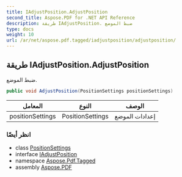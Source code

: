 ```yaml
---
title: IAdjustPosition.AdjustPosition
second_title: Aspose.PDF for .NET API Reference
description: طريقة IAdjustPosition. ضبط الموضع
type: docs
weight: 10
url: /ar/net/aspose.pdf.tagged/iadjustposition/adjustposition/
---
```

## طريقة IAdjustPosition.AdjustPosition

ضبط الموضع.

```csharp
public void AdjustPosition(PositionSettings positionSettings)
```

| المعامل | النوع | الوصف |
| --- | --- | --- |
| positionSettings | PositionSettings | إعدادات الموضع |

### انظر أيضًا

* class [PositionSettings](../../positionsettings/)
* interface [IAdjustPosition](../)
* namespace [Aspose.Pdf.Tagged](../../../aspose.pdf.tagged/)
* assembly [Aspose.PDF](../../../)